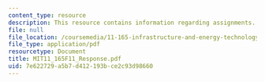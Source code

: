 ```yaml
---
content_type: resource
description: This resource contains information regarding assignments.
file: null
file_location: /coursemedia/11-165-infrastructure-and-energy-technology-challenges-fall-2011/7e622729a5b7d412193bce2c93d98660_MIT11_165F11_Response.pdf
file_type: application/pdf
resourcetype: Document
title: MIT11_165F11_Response.pdf
uid: 7e622729-a5b7-d412-193b-ce2c93d98660
---
```

